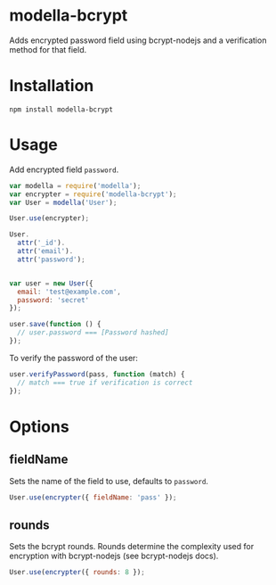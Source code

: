 modella-bcrypt
======

Adds encrypted password field using bcrypt-nodejs and a verification method for that field.

# Installation

```
npm install modella-bcrypt
```

# Usage

Add encrypted field `password`.

```js
var modella = require('modella');
var encrypter = require('modella-bcrypt');
var User = modella('User');

User.use(encrypter);

User.
  attr('_id').
  attr('email').
  attr('password');


var user = new User({
  email: 'test@example.com',
  password: 'secret'
});

user.save(function () {
  // user.password === [Password hashed]
});
```

To verify the password of the user:

```js
user.verifyPassword(pass, function (match) {
  // match === true if verification is correct
});
```

# Options

## fieldName

Sets the name of the field to use, defaults to `password`.

```js
User.use(encrypter({ fieldName: 'pass' });
```

## rounds

Sets the bcrypt rounds. Rounds determine the complexity used for encryption with bcrypt-nodejs (see bcrypt-nodejs docs).

```js
User.use(encrypter({ rounds: 8 });
```
